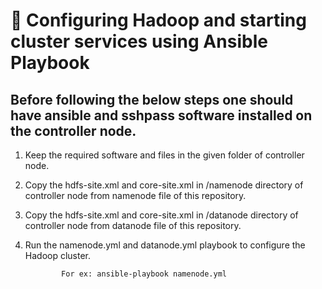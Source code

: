 
# 🔰 Configuring Hadoop and starting cluster services using Ansible Playbook

##   Before following the below steps one should have ansible and sshpass software installed on the controller node.

1. Keep the required software and files in the given folder of controller node.

2. Copy the hdfs-site.xml and core-site.xml in /namenode directory of controller node from namenode file of this repository.

3. Copy the hdfs-site.xml and core-site.xml in /datanode directory of controller node from datanode file of this repository.

4. Run the namenode.yml and datanode.yml playbook to configure the Hadoop cluster. 
  
               For ex: ansible-playbook namenode.yml 

